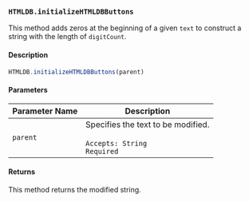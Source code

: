 ### `HTMLDB.initializeHTMLDBButtons`

This method adds zeros at the beginning of a given `text` to construct a string with the length of `digitCount`.

#### Description

```javascript
HTMLDB.initializeHTMLDBButtons(parent)
```

#### Parameters

| Parameter Name             | Description                               |
| -------------------------- | ----------------------------------------- |
| `parent` | Specifies the text to be modified.<br><br>`Accepts: String`<br>`Required` |

#### Returns

This method returns the modified string.